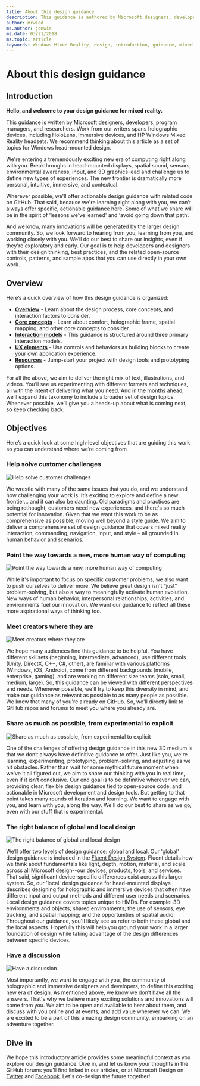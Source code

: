 ```yaml
---
title: About this design guidance
description: This guidance is authored by Microsoft designers, developers, program managers, and researchers, whose work spans holographic devices (like HoloLens) and immersive devices (like the Acer and HP Windows Mixed Reality headsets).
author: mrwied
ms.author: jonwie
ms.date: 03/21/2018
ms.topic: article
keywords: Windows Mixed Reality, design, introduction, guidance, mixed reality headset, windows mixed reality headset, virtual reality headset, ux, resources
---
```


# About this design guidance

## Introduction

**Hello, and welcome to your design guidance for mixed reality.**

This guidance is written by Microsoft designers, developers, program managers, and researchers. Work from our writers spans holographic devices, including HoloLens, immersive devices, and HP Windows Mixed Reality headsets. We recommend thinking about this article as a set of topics for Windows head-mounted design.

We're entering a tremendously exciting new era of computing right along with you. Breakthroughs in head-mounted displays, spatial sound, sensors, environmental awareness, input, and 3D graphics lead and challenge us to define new types of experiences. The new frontier is dramatically more personal, intuitive, immersive, and contextual.

Wherever possible, we'll offer actionable design guidance with related code on GitHub. That said, because we're learning right along with you, we can't always offer specific, actionable guidance here. Some of what we share will be in the spirit of ‘lessons we’ve learned' and ‘avoid going down that path’.

And we know, many innovations will be generated by the larger design community. So, we look forward to hearing from you, learning from you, and working closely with you. We’ll do our best to share our insights, even if they're exploratory and early. Our goal is to help developers and designers with their design thinking, best practices, and the related open-source controls, patterns, and sample apps that you can use directly in your own work.

## Overview

Here’s a quick overview of how this design guidance is organized:

* **[Overview](design.md)** - Learn about the design process, core concepts, and interaction factors to consider.
* **[Core concepts](core-concepts-landingpage.md)** - Learn about comfort, holographic frame, spatial mapping, and other core concepts to consider.
* **[Interaction models](interaction-fundamentals.md)** - This guidance is structured around three primary interaction models.
* **[UX elements](app-patterns-landingpage.md)** - Use controls and behaviors as building blocks to create your own application experience.
* **[Resources](design.md#choose-a-prototyping-option)** - Jump-start your project with design tools and prototyping options.

For all the above, we aim to deliver the right mix of text, illustrations, and videos. You’ll see us experimenting with different formats and techniques, all with the intent of delivering what you need. And in the months ahead, we’ll expand this taxonomy to include a broader set of design topics. Whenever possible, we’ll give you a heads-up about what is coming next, so keep checking back.

## Objectives

Here’s a quick look at some high-level objectives that are guiding this work so you can understand where we’re coming from

### Help solve customer challenges

![Help solve customer challenges](images/500px-fix-a-broken-switch-with-hololens.jpg) <br>

We wrestle with many of the same issues that you do, and we understand how challenging your work is. It’s exciting to explore and define a new frontier… and it can also be daunting. Old paradigms and practices are being rethought, customers need new experiences, and there's so much potential for innovation. Given that we want this work to be as comprehensive as possible, moving well beyond a style guide. We aim to deliver a comprehensive set of design guidance that covers mixed reality interaction, commanding, navigation, input, and style – all grounded in human behavior and scenarios. 

### Point the way towards a new, more human way of computing

![Point the way towards a new, more human way of computing](images/500px-man-and-women-with-holograph-on-table.png)<br>

While it's important to focus on specific customer problems, we also want to push ourselves to deliver more. We believe great design isn't “just” problem-solving, but also a way to meaningfully activate human evolution. New ways of human behavior, interpersonal relationships, activities, and environments fuel our innovation. We want our guidance to reflect all these more aspirational ways of thinking too. 

### Meet creators where they are

![Meet creators where they are](images/500px-creators.jpg) <br>

We hope many audiences find this guidance to be helpful. You have different skillsets (beginning, intermediate, advanced), use different tools (Unity, DirectX, C++, C#, other), are familiar with various platforms (Windows, iOS, Android), come from different backgrounds (mobile, enterprise, gaming), and are working on different size teams (solo, small, medium, large). So, this guidance can be viewed with different perspectives and needs. Whenever possible, we'll try to keep this diversity in mind, and make our guidance as relevant as possible to as many people as possible. We know that many of you're already on GitHub. So, we'll directly link to GitHub repos and forums to meet you where you already are. 

### Share as much as possible, from experimental to explicit

![Share as much as possible, from experimental to explicit](images/500px-man-playinggame.jpg) <br>

One of the challenges of offering design guidance in this new 3D medium is that we don’t always have definitive guidance to offer. Just like you, we're learning, experimenting, prototyping, problem-solving, and adjusting as we hit obstacles. Rather than wait for some mythical future moment when we've it all figured out, we aim to share our thinking with you in real time, even if it isn't conclusive. Our end goal is to be definitive wherever we can, providing clear, flexible design guidance tied to open-source code, and actionable in Microsoft development and design tools. But getting to that point takes many rounds of iteration and learning. We want to engage with you, and learn with you, along the way. We'll do our best  to share as we go, even with our stuff that is experimental. 

### The right balance of global and local design

![The right balance of global and local design](images/500px-fluentdesign.jpg) <br>

We’ll offer two levels of design guidance: global and local. Our 'global' design guidance is included in the [Fluent Design System](https://fluent.microsoft.com). Fluent details how we think about fundamentals like light, depth, motion, material, and scale across all Microsoft design--our devices, products, tools, and services. That said, significant device-specific differences exist across this larger system. So, our 'local' design guidance for head-mounted displays describes designing for holographic and immersive devices that often have different input and output methods and different user needs and scenarios. Local design guidance covers topics unique to HMDs. For example: 3D environments and objects; shared environments; the use of sensors, eye tracking, and spatial mapping; and the opportunities of spatial audio. Throughout our guidance, you'll likely see us refer to both these global and the local aspects. Hopefully this will help you ground your work in a larger foundation of design while taking advantage of the design differences between specific devices.

### Have a discussion

![Have a discussion](images/500px-share.jpg) <br>

Most importantly, we want to engage with you, the community of holographic and immersive designers and developers, to define this exciting new era of design. As mentioned above, we know we don’t have all the answers. That's why we believe many exciting solutions and innovations will come from you. We aim to be open and available to hear about them, and discuss with you online and at events, and add value wherever we can. We are excited to be a part of this amazing design community, embarking on an adventure together. 

## Dive in

We hope this introductory article provides some meaningful context as you explore our design guidance. Dive in, and let us know your thoughts in the GitHub forums you'll find linked in our articles, or at Microsoft Design on [Twitter](https://twitter.com/MicrosoftDesign) and [Facebook](https://www.facebook.com/microsoftdesign/). Let's co-design the future together!
